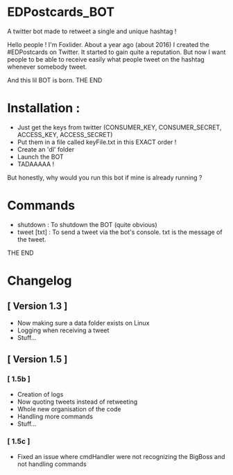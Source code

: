 # EDPostcards_BOT
A twitter bot made to retweet a single and unique hashtag ! 

Hello people ! I'm Foxlider. 
About a year ago (about 2016) I created the #EDPostcards on Twitter. It started to gain quite a reputation. 
But now I want people to be able to receive easily what people tweet on the hashtag whenever somebody tweet. 

And this lil BOT is born. THE END


# Installation : 
  - Just get the keys from twitter (CONSUMER_KEY, CONSUMER_SECRET, ACCESS_KEY, ACCESS_SECRET) 
  - Put them in a file called keyFile.txt in this EXACT order ! 
  - Create an 'dl' folder
  - Launch the BOT
  - TADAAAAA !

But honestly, why would you run this bot if mine is already running ?

# Commands
  - shutdown    : To shutdown the BOT (quite obvious)
  - tweet [txt] : To send a tweet via the bot's console. txt is the message of the tweet.

THE END


# Changelog

## [ Version 1.3 ]
- Now making sure a data folder exists on Linux
- Logging when receiving a tweet
- Stuff...

## [ Version 1.5 ]
###   [ 1.5b ]
- Creation of logs
- Now quoting tweets instead of retweeting
- Whole new organisation of the code
- Handling more commands
- Stuff...
###   [ 1.5c ]
- Fixed an issue where cmdHandler were not recognizing the BigBoss and not handling commands
